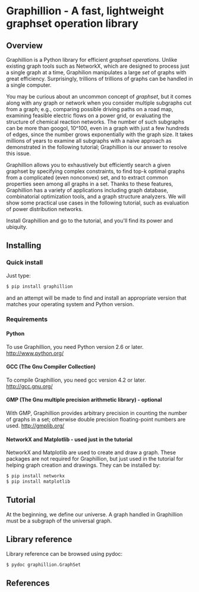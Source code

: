 Graphillion - A fast, lightweight graphset operation library
================================================================================

Overview
--------------------------------------------------------------------------------

Graphillion is a Python library for efficient *graphset operations*.
Unlike existing graph tools such as NetworkX, which are designed to
process just a single graph at a time, Graphilion manipulates a large
*set* of graphs with great efficiency.  Surprisingly, trillions of
trillions of graphs can be handled in a single computer.

You may be curious about an uncommon concept of *graphset*, but it
comes along with any graph or network when you consider multiple
subgraphs cut from a graph; e.g., comparing possible driving paths on
a road map, examining feasible electric flows on a power grid, or
evaluating the structure of chemical reaction networks.  The number of
such subgraphs can be more than googol, 10^100, even in a graph with
just a few hundreds of edges, since the number grows exponentially
with the graph size.  It takes millions of years to examine all
subgraphs with a naive approach as demonstrated in the following
tutorial; Graphillion is our answer to resolve this issue.

Graphillion allows you to exhaustively but efficiently search a given
graphset by specifying complex constraints, to find top-k optimal
graphs from a complicated (even nonconvex) set, and to extract common
properties seen among all graphs in a set.  Thanks to these features,
Graphillion has a variety of applications including graph database,
combinatorial optimization tools, and a graph structure analyzers.  We
will show some practical use cases in the following tutorial, such as
evaluation of power distribution networks.

Install Graphillion and go to the tutorial, and you'll find its power
and ubiquity.

Installing
--------------------------------------------------------------------------------

### Quick install

Just type:

```bash
$ pip install graphillion
```

and an attempt will be made to find and install an appropriate version
that matches your operating system and Python version.

### Requirements

#### Python

To use Graphillion, you need Python version 2.6 or later.
http://www.python.org/

#### GCC (The Gnu Compiler Collection)

To compile Graphillion, you need gcc version 4.2 or later.
http://gcc.gnu.org/

#### GMP (The Gnu multiple precision arithmetic library) - optional

With GMP, Graphillion provides arbitrary precision in counting the
number of graphs in a set; otherwise double precision floating-point
numbers are used.  http://gmplib.org/

#### NetworkX and Matplotlib - used just in the tutorial

NetworkX and Matplotlib are used to create and draw a graph.  These
packages are not required for Graphillion, but just used in the
tutorial for helping graph creation and drawings.  They can be
installed by:

```bash
$ pip install networkx
$ pip install matplotlib
```

Tutorial
--------------------------------------------------------------------------------

At the beginning, we define our universe.  A graph handled in
Graphillion must be a subgraph of the universal graph.


Library reference
--------------------------------------------------------------------------------

Library reference can be browsed using pydoc:

```bash
$ pydoc graphillion.GraphSet
```

References
--------------------------------------------------------------------------------
